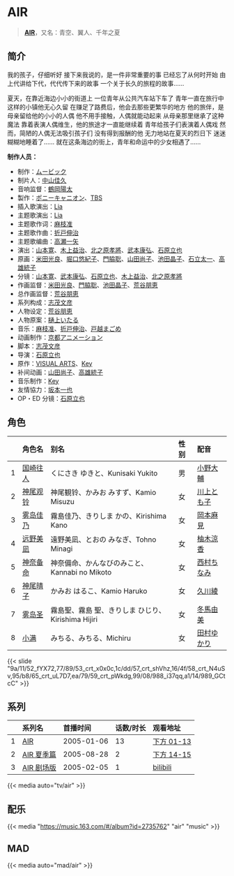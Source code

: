 # AIR

 
> <u>**[AIR](https://bgm.tv/subject/234)**</u>，又名：青空、翼人、千年之夏

## 简介

我的孩子，仔细听好
接下来我说的，是一件非常重要的事
已经忘了从何时开始
由上代讲给下代，代代传下来的故事
一个关于长久的旅程的故事……

夏天，在靠近海边小小的街道上
一位青年从公共汽车站下车了
青年一直在旅行中
这样的小镇他无心久留
在赚足了路费后，他会去那些更繁华的地方
他的旅伴，是母亲留给他的小小的人偶
他不用手接触，人偶就能动起来
从母亲那里继承了这种魔法
靠着表演人偶维生，他的旅途才一直能继续着
青年给孩子们表演着人偶戏
然而，简陋的人偶无法吸引孩子们
没有得到报酬的他
无力地站在夏天的烈日下
迷迷糊糊地睡着了……
就在这条海边的街上，青年和命运中的少女相遇了……

**制作人员：**
- 制作：[ムービック](https://bgm.tv/person/310)
- 制片人：[中山佳久](https://bgm.tv/person/3690)
- 音响监督：[鶴岡陽太](https://bgm.tv/person/29)
- 製作：[ポニーキャニオン](https://bgm.tv/person/64)、[TBS](https://bgm.tv/person/27)
- 插入歌演出：[Lia](https://bgm.tv/person/5773)
- 主题歌演出：[Lia](https://bgm.tv/person/5773)
- 主题歌作词：[麻枝准](https://bgm.tv/person/1916)
- 主题歌作曲：[折戸伸治](https://bgm.tv/person/1915)
- 主题歌编曲：[高瀬一矢](https://bgm.tv/person/6402)
- 演出：[山本寛](https://bgm.tv/person/2027)、[木上益治](https://bgm.tv/person/2227)、[北之原孝將](https://bgm.tv/person/12660)、[武本康弘](https://bgm.tv/person/669)、[石原立也](https://bgm.tv/person/1913)
- 原画：[米田光良](https://bgm.tv/person/12690)、[堀口悠紀子](https://bgm.tv/person/3288)、[門脇聡](https://bgm.tv/person/3809)、[山田尚子](https://bgm.tv/person/3687)、[池田晶子](https://bgm.tv/person/2032)、[石立太一](https://bgm.tv/person/11258)、[高雄統子](https://bgm.tv/person/5828)
- 分镜：[山本寛](https://bgm.tv/person/2027)、[武本康弘](https://bgm.tv/person/669)、[石原立也](https://bgm.tv/person/1913)、[木上益治](https://bgm.tv/person/2227)、[北之原孝將](https://bgm.tv/person/12660)
- 作画监督：[米田光良](https://bgm.tv/person/12690)、[門脇聡](https://bgm.tv/person/3809)、[池田晶子](https://bgm.tv/person/2032)、[荒谷朋恵](https://bgm.tv/person/1917)
- 总作画监督：[荒谷朋恵](https://bgm.tv/person/1917)
- 系列构成：[志茂文彦](https://bgm.tv/person/63)
- 人物设定：[荒谷朋恵](https://bgm.tv/person/1917)
- 人物原案：[樋上いたる](https://bgm.tv/person/2402)
- 音乐：[麻枝准](https://bgm.tv/person/1916)、[折戸伸治](https://bgm.tv/person/1915)、[戸越まごめ](https://bgm.tv/person/1914)
- 动画制作：[京都アニメーション](https://bgm.tv/person/2481)
- 脚本：[志茂文彦](https://bgm.tv/person/63)
- 导演：[石原立也](https://bgm.tv/person/1913)
- 原作：[VISUAL ARTS](https://bgm.tv/person/2401)、[Key](https://bgm.tv/person/47)
- 补间动画：[山田尚子](https://bgm.tv/person/3687)、[高雄統子](https://bgm.tv/person/5828)
- 音乐制作：[Key](https://bgm.tv/person/47)
- 友情協力：[坂本一也](https://bgm.tv/person/3419)
- OP・ED 分镜：[石原立也](https://bgm.tv/person/1913)

## 角色

|     |   角色名   |   别名  | 性别 |  配音  |
|:--- |:------  |:----      |:---  |:--   |
| 1 | [国崎往人](https://bgm.tv/character/52) | くにさき ゆきと、Kunisaki Yukito | 男 | [小野大輔](https://bgm.tv/person/4456) |
| 2 | [神尾观铃](https://bgm.tv/character/53) | 神尾観铃、かみお みすず、Kamio Misuzu | 女 | [川上とも子](https://bgm.tv/person/3880) |
| 3 | [雾岛佳乃](https://bgm.tv/character/57) | 霧島佳乃、きりしま かの、Kirishima Kano | 女 | [岡本麻見](https://bgm.tv/person/4458) |
| 4 | [远野美凪](https://bgm.tv/character/58) | 遠野美凪、とおの みなぎ、Tohno Minagi | 女 | [柚木涼香](https://bgm.tv/person/4007) |
| 5 | [神奈备命](https://bgm.tv/character/65) | 神奈備命、かんなびのみこと、Kannabi no Mikoto | 女 | [西村ちなみ](https://bgm.tv/person/3840) |
| 6 | [神尾晴子](https://bgm.tv/character/59) | かみお はるこ、Kamio Haruko | 女 | [久川綾](https://bgm.tv/person/3875) |
| 7 | [雾岛圣](https://bgm.tv/character/60) | 霧島聖、霧島 聖、きりしま ひじり、Kirishima Hijiri | 女 | [冬馬由美](https://bgm.tv/person/3938) |
| 8 | [小满](https://bgm.tv/character/61) | みちる、みちる、Michiru | 女 | [田村ゆかり](https://bgm.tv/person/3965) |

{{< slide "9a/11/52_fYX72,77/89/53_crt_x0x0c,1c/dd/57_crt_shVhz,16/4f/58_crt_N4uSv,95/b8/65_crt_uL7D7,ea/79/59_crt_pWkdg,99/08/988_i37qq,a1/14/989_GCtcC" >}}

## 系列

|     | 系列名                                    | 首播时间       | 话数/时长 | 观看地址                                                     |
| :-- | :------------------------------------- | :--------- | :---- | :------------------------------------------------------- |
| 1   |[AIR](https://bgm.tv/subject/234)| 2005-01-06 | 13    | [下方 01-13](#id-1)                                        |
| 2   |[AIR 夏季篇](https://bgm.tv/subject/2127)| 2005-08-28 | 2     | [下方 14-15](#id-1)                                        |
| 3   |[AIR 剧场版](https://bgm.tv/subject/3410)| 2005-02-05 | 1     | [bilibili](https://www.bilibili.com/bangumi/play/ss3783) |

{{< media auto="tv/air" >}}

## 配乐

{{< media "https://music.163.com/#/album?id=2735762" 
"air"
"music" >}}

## MAD

{{< media  auto="mad/air" >}}
